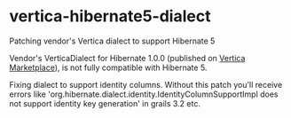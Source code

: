 # vertica-hibernate5-dialect
Patching vendor's Vertica dialect to support Hibernate 5

Vendor's VerticaDialect for Hibernate 1.0.0 (published on <a href="https://marketplace.microfocus.com/vertica/content/hibernate">Vertica Marketplace</a>), is not fully compatible with Hibernate 5.

Fixing dialect to support identity columns. Without this patch you'll receive errors like 'org.hibernate.dialect.identity.IdentityColumnSupportImpl does not support identity key generation' in grails 3.2 etc. 
